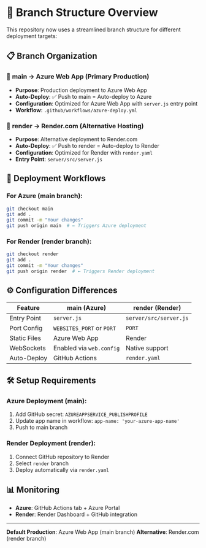 # 🎯 **Branch Structure Overview**

This repository now uses a streamlined branch structure for different deployment targets:

## 📋 **Branch Organization**

### 🚀 **main** → **Azure Web App** (Primary Production)
- **Purpose**: Production deployment to Azure Web App
- **Auto-Deploy**: ✅ Push to main = Auto-deploy to Azure
- **Configuration**: Optimized for Azure Web App with `server.js` entry point
- **Workflow**: `.github/workflows/azure-deploy.yml`

### 🎨 **render** → **Render.com** (Alternative Hosting)
- **Purpose**: Alternative deployment to Render.com
- **Auto-Deploy**: ✅ Push to render = Auto-deploy to Render
- **Configuration**: Optimized for Render with `render.yaml`
- **Entry Point**: `server/src/server.js`

## 🔄 **Deployment Workflows**

### **For Azure (main branch):**
```bash
git checkout main
git add .
git commit -m "Your changes"
git push origin main  # ← Triggers Azure deployment
```

### **For Render (render branch):**
```bash
git checkout render
git add .
git commit -m "Your changes"  
git push origin render  # ← Triggers Render deployment
```

## ⚙️ **Configuration Differences**

| Feature | main (Azure) | render (Render) |
|---------|--------------|-----------------|
| Entry Point | `server.js` | `server/src/server.js` |
| Port Config | `WEBSITES_PORT` or `PORT` | `PORT` |
| Static Files | Azure Web App | Render |
| WebSockets | Enabled via `web.config` | Native support |
| Auto-Deploy | GitHub Actions | `render.yaml` |

## 🛠️ **Setup Requirements**

### **Azure Deployment (main):**
1. Add GitHub secret: `AZUREAPPSERVICE_PUBLISHPROFILE`
2. Update app name in workflow: `app-name: 'your-azure-app-name'`
3. Push to main branch

### **Render Deployment (render):**
1. Connect GitHub repository to Render
2. Select `render` branch
3. Deploy automatically via `render.yaml`

## 📊 **Monitoring**

- **Azure**: GitHub Actions tab + Azure Portal
- **Render**: Render Dashboard + GitHub integration

---

**Default Production**: Azure Web App (main branch)
**Alternative**: Render.com (render branch)
